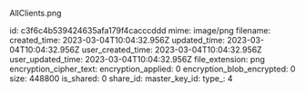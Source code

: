 AllClients.png

id: c3f6c4b539424635afa179f4cacccddd
mime: image/png
filename: 
created_time: 2023-03-04T10:04:32.956Z
updated_time: 2023-03-04T10:04:32.956Z
user_created_time: 2023-03-04T10:04:32.956Z
user_updated_time: 2023-03-04T10:04:32.956Z
file_extension: png
encryption_cipher_text: 
encryption_applied: 0
encryption_blob_encrypted: 0
size: 448800
is_shared: 0
share_id: 
master_key_id: 
type_: 4